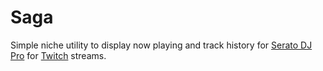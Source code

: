 # Saga

Simple niche utility to display now playing and track history for [Serato DJ Pro][serato] for [Twitch][twitch] streams.

[serato]: https://serato.com
[twitch]: https://www.twitch.tv
